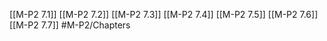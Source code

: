[[M-P2 7.1]]
[[M-P2 7.2]]
[[M-P2 7.3]]
[[M-P2 7.4]]
[[M-P2 7.5]]
[[M-P2 7.6]]
[[M-P2 7.7]]
#M-P2/Chapters 
